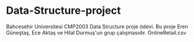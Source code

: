 # Data-Structure-project
Bahcesehir Universitesi CMP2003 Data Structure proje ödevi.
Bu proje Eren Güneştaş, Ece Aktaş ve Hilal Durmuş'un grup çalışmasıdır.
OnlineRetail.csv
